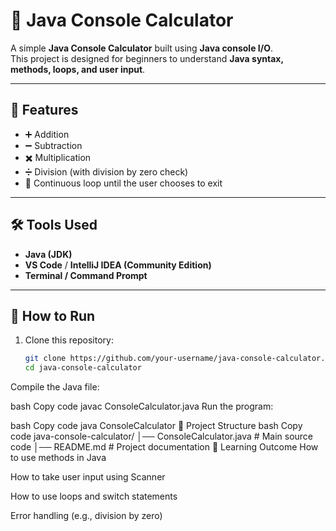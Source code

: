 # 🧮 Java Console Calculator

A simple **Java Console Calculator** built using **Java console I/O**.  
This project is designed for beginners to understand **Java syntax, methods, loops, and user input**.

---

## 📌 Features
- ➕ Addition  
- ➖ Subtraction  
- ✖️ Multiplication  
- ➗ Division (with division by zero check)  
- 🔁 Continuous loop until the user chooses to exit  

---

## 🛠 Tools Used
- **Java (JDK)**  
- **VS Code** / **IntelliJ IDEA (Community Edition)**  
- **Terminal / Command Prompt**  

---

## 🚀 How to Run

1. Clone this repository:
   ```bash
   git clone https://github.com/your-username/java-console-calculator.git
   cd java-console-calculator
Compile the Java file:

bash
Copy code
javac ConsoleCalculator.java
Run the program:

bash
Copy code
java ConsoleCalculator
📂 Project Structure
bash
Copy code
java-console-calculator/
│── ConsoleCalculator.java   # Main source code
│── README.md                # Project documentation
🎯 Learning Outcome
How to use methods in Java

How to take user input using Scanner

How to use loops and switch statements

Error handling (e.g., division by zero)

 





